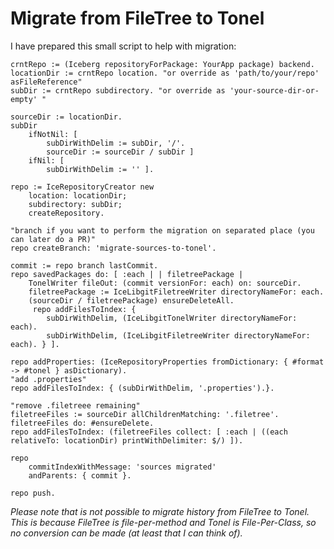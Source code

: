 Migrate from FileTree to Tonel
===

I have prepared this small script to help with migration:

```Smalltalk
crntRepo := (Iceberg repositoryForPackage: YourApp package) backend.
locationDir := crntRepo location. "or override as 'path/to/your/repo' asFileReference"
subDir := crntRepo subdirectory. "or override as 'your-source-dir-or-empty' "

sourceDir := locationDir.
subDir 
	ifNotNil: [
		subDirWithDelim := subDir, '/'. 
		sourceDir := sourceDir / subDir ]
	ifNil: [
		subDirWithDelim := '' ].

repo := IceRepositoryCreator new 
	location: locationDir;
	subdirectory: subDir;
	createRepository.

"branch if you want to perform the migration on separated place (you 
can later do a PR)"
repo createBranch: 'migrate-sources-to-tonel'.

commit := repo branch lastCommit.
repo savedPackages do: [ :each | | filetreePackage |
	TonelWriter fileOut: (commit versionFor: each) on: sourceDir.
	filetreePackage := IceLibgitFiletreeWriter directoryNameFor: each.
	(sourceDir / filetreePackage) ensureDeleteAll.
	 repo addFilesToIndex: { 
		subDirWithDelim, (IceLibgitTonelWriter directoryNameFor: each).
		subDirWithDelim, (IceLibgitFiletreeWriter directoryNameFor: each). } ].

repo addProperties: (IceRepositoryProperties fromDictionary: { #format -> #tonel } asDictionary).
"add .properties"
repo addFilesToIndex: { (subDirWithDelim, '.properties').}.

"remove .filetreee remaining"
filetreeFiles := sourceDir allChildrenMatching: '.filetree'.
filetreeFiles do: #ensureDelete.
repo addFilesToIndex: (filetreeFiles collect: [ :each | ((each relativeTo: locationDir) printWithDelimiter: $/) ]).

repo 
	commitIndexWithMessage: 'sources migrated' 
	andParents: { commit }.
	
repo push.
```

*Please note that is not possible to migrate history from FileTree to Tonel. This is because FileTree is file-per-method and Tonel is File-Per-Class, so no conversion can be made (at least that I can think of).*
